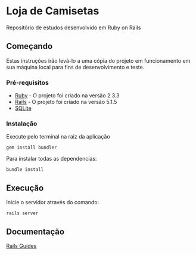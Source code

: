 # Loja de Camisetas

Repositório de estudos desenvolvido em Ruby on Rails

## Começando

Estas instruções irão levá-lo a uma cópia do projeto em funcionamento em sua máquina local para fins de desenvolvimento e teste.

### Pré-requisitos

* [Ruby](https://www.ruby-lang.org/pt/) - O projeto foi criado na versão 2.3.3
* [Rails](http://rubyonrails.org/) - O projeto foi criado na versão 5.1.5
* [SQLite](https://www.sqlite.org/index.html)

### Instalação

Execute pelo terminal na raiz da aplicação

```
gem install bundler
```

Para instalar todas as dependencias:

```
bundle install
```

## Execução

Inicie o servidor através do comando:

```
rails server
```

## Documentação

[Rails Guides](http://guides.rubyonrails.org/getting_started.html)